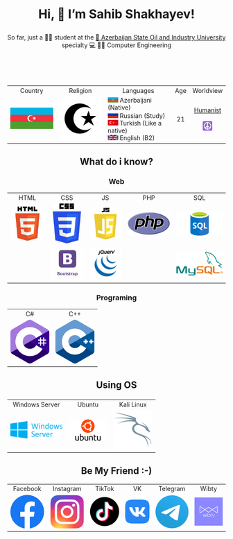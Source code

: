 # <p align="center">Hi, 👋 I’m  Sahib Shakhayev!</p>
  
<p align="center">So far, just a 👨‍🎓 student at the <a href="http://asoiu.edu.az/en"> 🏫 Azerbaijan State Oil and Industry University</a> specialty 💻 👷‍♂️ Computer Engineering</p>
<br>
<br>
<br>
<div align="center"> 
<table>
  <tr>
  <td align="center">Country</td>
   <td align="center">Religion</td>
   <td align="center">Languages</td>
   <td align="center">Age</td>
   <td align="center">Worldview</td>
  </tr>
  <td align="center"><a href="https://en.wikipedia.org/wiki/Azerbaijan"><img src="me/azerbaijan.png" width="120" /></a></td>
   <td align="center"><a href="https://en.wikipedia.org/wiki/Islam"><img src="me/islam.png" width="120" /></a></td>
   <td>
     <img src="me/azerbaijan.png" width="24"/> Azerbaijani (Native)<br>
     <img src="me/russia.png" width="24"/> Russian (Study)<br>
     <img src="me/turkey.png" width="24" height="13"/> Turkish (Like a native)<br>
     <img src="me/uk.png" width="24"/> English (B2)
</td>
  <td align="center">21</td>
   <td align="center">
     <a href="https://en.wikipedia.org/wiki/Humanism">Humanist</a><br>
     <br>
     <img src="me/peace.png"  height="22"  width="22" />
  
  
  </td>
  </table



</div>

    
## <p align="center">What do i know?</p>
### <p align="center">Web</p>
<div align="center"> 
 <table>
 <tr>
   <td align="center">HTML</td>
   <td align="center">CSS</td>
   <td align="center">JS</td>
   <td align="center">PHP</td>
   <td align="center">SQL</td>
   </tr>
<tr>
  <td><a href="https://en.wikipedia.org/wiki/HTML"><img src="html.png" width="90"/></a></td>
  <td align="center"><a href="https://en.wikipedia.org/wiki/CSS"><img src="css.png" width="65"/></a></td>
  <td><a href="https://en.wikipedia.org/wiki/JavaScript"><img src="js.png" width="90"/></a></td>
  <td><a href="https://en.wikipedia.org/wiki/PHP"><img src="PHP.png" width="120" /></a></td>
  <td><a href="https://en.wikipedia.org/wiki/SQL"><img src="sql.png" width="130" /></a></td>
 </tr>
   
   <tr>
     <td></td>
     <td><a href="https://en.wikipedia.org/wiki/Bootstrap"><img src="bootstrap.png" width="90" /></a></td>
     <td><a href="https://en.wikipedia.org/wiki/jQuery"><img src="jquery.png" width="90"  /></a></td>
     <td></td>
     <td><a href="https://en.wikipedia.org/wiki/MySQL"><img src="mysql.png" width="130" /></a></td>
   
   </tr>
   
  </table>
 </div>  

### <p align="center">Programing</p>
<div align="center"> 
 <table>
 <tr>
   <td align="center">C#</td>  
   <td align="center">C++</td>
   </tr> 
   <tr>
     <td><a href="https://en.wikipedia.org/wiki/C_Sharp_(programming_language)"><img src="c_sharp.png" width="90"/></a></td>
     <td><a href="https://en.wikipedia.org/wiki/C++"><img src="c++.svg" width="90"/></a></td>
   
   </tr>  
     
  </table>
  
  </div>
  
  ## <p align="center">Using OS</p>
  <div align="center"> 
 <table>
 <tr>
   <td align="center">Windows Server</td>  
   <td align="center">Ubuntu</td>
   <td align="center">Kali Linux</td>
   </tr> 
   <tr>
     <td><a href="https://en.wikipedia.org/wiki/Windows Server"><img src="windows-server.png" width="120"/></a></td>
     <td><a href="https://en.wikipedia.org/wiki/Ubuntu"><img src="ubuntu.png" width="90"/></a></td>
     <td><a href="https://en.wikipedia.org/wiki/Kali Linux"><img src="kali-linux.png" width="90"/></a></td>
   </tr>  
     
  </table>
  
  </div>
  <h2 align="center">Be My Friend :-)</h2>
  
  <div align="center"> 
 <table>
 <tr>
   <td align="center">Facebook</td>  
   <td align="center">Instagram</td>
   <td align="center">TikTok</td>
   <td align="center">VK</td>
   <td align="center">Telegram</td>
   <td align="center">Wibty</td>
   </tr> 
   <tr>
     <td><a href="https://www.facebook.com/sahib.shaxayev"><img src="social/facebook.png" width="90"/></a></td>
     <td><a href="https://www.instagram.com/sahib.shakhayev"><img src="social/instagram.png" width="90"/></a></td>
     <td><a href="https://www.tiktok.com/@sahibshakhayev"><img src="social/tiktok.png" width="90"/></a></td>
     <td><a href="https://vk.com/sahibshakhayev"><img src="social/vk.png" width="90"/></a></td>
     <td><a href="https://t.me/SaHiB_SHaKHaYeV"><img src="social/telegram.png" width="90"/></a></td>
      <td><img src="social/wibty.png" width="90"/></td>
   </tr>  
  </table>
</div>
<br>
  
  

